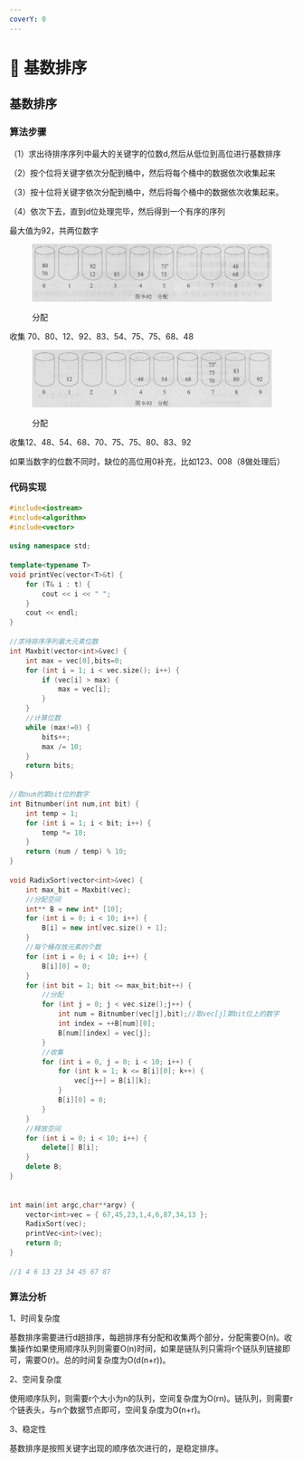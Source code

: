 ```yaml
---
coverY: 0
---
```


# 🤪 基数排序

## 基数排序

### 算法步骤

（1）求出待排序序列中最大的关键字的位数d,然后从低位到高位进行基数排序

（2）按个位将关键字依次分配到桶中，然后将每个桶中的数据依次收集起来

（3）按十位将关键字依次分配到桶中，然后将每个桶中的数据依次收集起来。

（4）依次下去，直到d位处理完毕，然后得到一个有序的序列

最大值为92，共两位数字

<figure><img src="../../../.gitbook/assets/image (1) (1) (1).png" alt=""><figcaption><p>分配</p></figcaption></figure>

收集 70、80、12、92、83、54、75、75、68、48

<figure><img src="../../../.gitbook/assets/image (2) (1).png" alt=""><figcaption><p>分配</p></figcaption></figure>

收集12、48、54、68、70、75、75、80、83、92

如果当数字的位数不同时，缺位的高位用0补充，比如123、008（8做处理后）

### 代码实现

```cpp
#include<iostream>
#include<algorithm>
#include<vector>

using namespace std;

template<typename T>
void printVec(vector<T>&t) {
	for (T& i : t) {
		cout << i << " ";
	}
	cout << endl;
}

//求待排序序列最大元素位数
int Maxbit(vector<int>&vec) {
	int max = vec[0],bits=0;
	for (int i = 1; i < vec.size(); i++) {
		if (vec[i] > max) {
			max = vec[i];
		}
	}
	//计算位数
	while (max!=0) {
		bits++;
		max /= 10;
	}
	return bits;
}

//取num的第bit位的数字
int Bitnumber(int num,int bit) {
	int temp = 1;
	for (int i = 1; i < bit; i++) {
		temp *= 10;
	}
	return (num / temp) % 10;
}

void RadixSort(vector<int>&vec) {
	int max_bit = Maxbit(vec);
	//分配空间
	int** B = new int* [10];
	for (int i = 0; i < 10; i++) {
		B[i] = new int[vec.size() + 1];
	}
	//每个桶存放元素的个数
	for (int i = 0; i < 10; i++) {
		B[i][0] = 0;
	}
	for (int bit = 1; bit <= max_bit;bit++) {
		//分配
		for (int j = 0; j < vec.size();j++) {
			int num = Bitnumber(vec[j],bit);//取vec[j]第bit位上的数字
			int index = ++B[num][0];
			B[num][index] = vec[j];
		}
		//收集
		for (int i = 0, j = 0; i < 10; i++) {
			for (int k = 1; k <= B[i][0]; k++) {
				vec[j++] = B[i][k];
			}
			B[i][0] = 0;
		}
	}
	//释放空间
	for (int i = 0; i < 10; i++) {
		delete[] B[i];
	}
	delete B;
}


int main(int argc,char**argv) {
	vector<int>vec = { 67,45,23,1,4,6,87,34,13 };
	RadixSort(vec);
	printVec<int>(vec);
	return 0;
}

//1 4 6 13 23 34 45 67 87

```

### 算法分析

1、时间复杂度

基数排序需要进行d趟排序，每趟排序有分配和收集两个部分，分配需要O(n)。收集操作如果使用顺序队列则需要O(n)时间，如果是链队列只需将r个链队列链接即可，需要O(r)。总的时间复杂度为O(d(n+r))。

2、空间复杂度

使用顺序队列，则需要r个大小为n的队列，空间复杂度为O(rn)。链队列，则需要r个链表头，与n个数据节点即可，空间复杂度为O(n+r)。

3、稳定性

基数排序是按照关键字出现的顺序依次进行的，是稳定排序。

